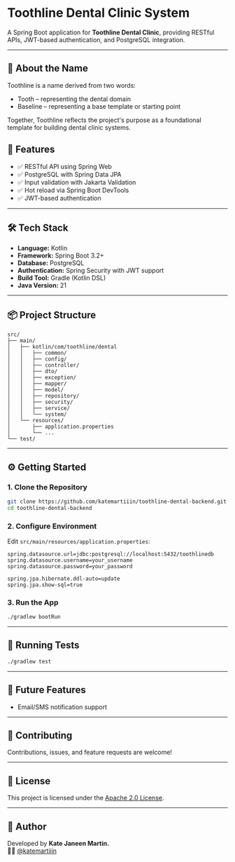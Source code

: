 # Toothline Dental Clinic System

A Spring Boot application for **Toothline Dental Clinic**, providing RESTful APIs, JWT-based authentication, and PostgreSQL integration.

---

## 🦷 About the Name
Toothline is a name derived from two words:
- Tooth – representing the dental domain
- Baseline – representing a base template or starting point

Together, Toothline reflects the project's purpose as a foundational template for building dental clinic systems.

## 🚀 Features

- ✅ RESTful API using Spring Web
- ✅ PostgreSQL with Spring Data JPA
- ✅ Input validation with Jakarta Validation
- ✅ Hot reload via Spring Boot DevTools
- ✅ JWT-based authentication

---

## 🛠️ Tech Stack

- **Language:** Kotlin
- **Framework:** Spring Boot 3.2+
- **Database:** PostgreSQL
- **Authentication:** Spring Security with JWT support
- **Build Tool:** Gradle (Kotlin DSL)
- **Java Version:** 21

---

## 📦 Project Structure

```
src/
├── main/
│   ├── kotlin/com/toothline/dental
│   │   ├── common/
│   │   ├── config/
│   │   ├── controller/
│   │   ├── dto/
│   │   ├── exception/
│   │   ├── mapper/
│   │   ├── model/
│   │   ├── repository/
│   │   ├── security/
│   │   ├── service/
│   │   └── system/
│   └── resources/
│       ├── application.properties
│       └── ...
└── test/
```

---

## ⚙️ Getting Started

### 1. Clone the Repository

```bash
git clone https://github.com/katemartiiin/toothline-dental-backend.git
cd toothline-dental-backend
```

### 2. Configure Environment

Edit `src/main/resources/application.properties`:

```properties
spring.datasource.url=jdbc:postgresql://localhost:5432/toothlinedb
spring.datasource.username=your_username
spring.datasource.password=your_password

spring.jpa.hibernate.ddl-auto=update
spring.jpa.show-sql=true
```

### 3. Run the App

```bash
./gradlew bootRun
```

---

## 🧪 Running Tests

```bash
./gradlew test
```

---

## 🔐 Future Features

- Email/SMS notification support

---

## 🤝 Contributing

Contributions, issues, and feature requests are welcome!

---

## 📄 License

This project is licensed under the [Apache 2.0 License](LICENSE).

---

## 🧠 Author

Developed by **Kate Janeen Martin.**  
👩‍💻 [@katemartiiin](https://github.com/katemartiiin)
